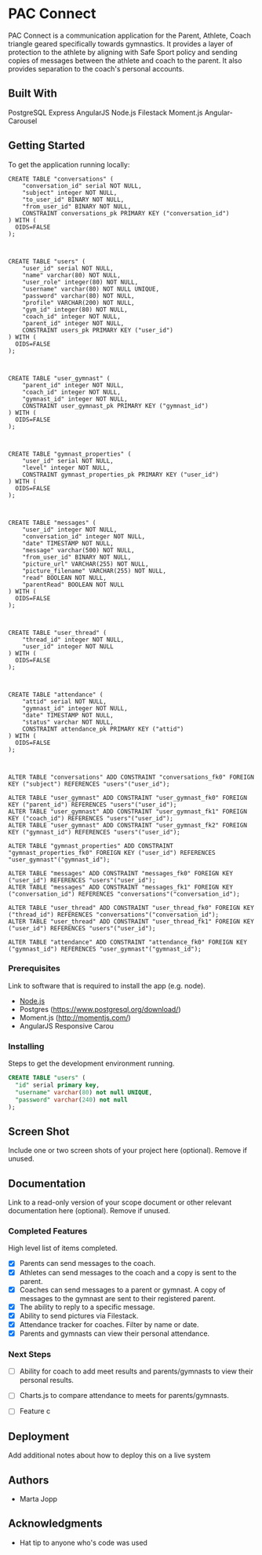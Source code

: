 # PAC Connect

PAC Connect is a communication application for the Parent, Athlete, Coach triangle geared specifically towards gymnastics.  It provides a layer of protection to the athlete by aligning with Safe Sport policy and sending copies of messages between the athlete and coach to the parent.  It also provides separation to the coach's personal accounts.

## Built With

PostgreSQL
Express
AngularJS
Node.js
Filestack
Moment.js
Angular-Carousel

## Getting Started

To get the application running locally: 

```
CREATE TABLE "conversations" (
	"conversation_id" serial NOT NULL,
	"subject" integer NOT NULL,
	"to_user_id" BINARY NOT NULL,
	"from_user_id" BINARY NOT NULL,
	CONSTRAINT conversations_pk PRIMARY KEY ("conversation_id")
) WITH (
  OIDS=FALSE
);



CREATE TABLE "users" (
	"user_id" serial NOT NULL,
	"name" varchar(80) NOT NULL,
	"user_role" integer(80) NOT NULL,
	"username" varchar(80) NOT NULL UNIQUE,
	"password" varchar(80) NOT NULL,
	"profile" VARCHAR(200) NOT NULL,
	"gym_id" integer(80) NOT NULL,
	"coach_id" integer NOT NULL,
	"parent_id" integer NOT NULL,
	CONSTRAINT users_pk PRIMARY KEY ("user_id")
) WITH (
  OIDS=FALSE
);



CREATE TABLE "user_gymnast" (
	"parent_id" integer NOT NULL,
	"coach_id" integer NOT NULL,
	"gymnast_id" integer NOT NULL,
	CONSTRAINT user_gymnast_pk PRIMARY KEY ("gymnast_id")
) WITH (
  OIDS=FALSE
);



CREATE TABLE "gymnast_properties" (
	"user_id" serial NOT NULL,
	"level" integer NOT NULL,
	CONSTRAINT gymnast_properties_pk PRIMARY KEY ("user_id")
) WITH (
  OIDS=FALSE
);



CREATE TABLE "messages" (
	"user_id" integer NOT NULL,
	"conversation_id" integer NOT NULL,
	"date" TIMESTAMP NOT NULL,
	"message" varchar(500) NOT NULL,
	"from_user_id" BINARY NOT NULL,
	"picture_url" VARCHAR(255) NOT NULL,
	"picture_filename" VARCHAR(255) NOT NULL,
	"read" BOOLEAN NOT NULL,
	"parentRead" BOOLEAN NOT NULL
) WITH (
  OIDS=FALSE
);



CREATE TABLE "user_thread" (
	"thread_id" integer NOT NULL,
	"user_id" integer NOT NULL
) WITH (
  OIDS=FALSE
);



CREATE TABLE "attendance" (
	"attid" serial NOT NULL,
	"gymnast_id" integer NOT NULL,
	"date" TIMESTAMP NOT NULL,
	"status" varchar NOT NULL,
	CONSTRAINT attendance_pk PRIMARY KEY ("attid")
) WITH (
  OIDS=FALSE
);



ALTER TABLE "conversations" ADD CONSTRAINT "conversations_fk0" FOREIGN KEY ("subject") REFERENCES "users"("user_id");

ALTER TABLE "user_gymnast" ADD CONSTRAINT "user_gymnast_fk0" FOREIGN KEY ("parent_id") REFERENCES "users"("user_id");
ALTER TABLE "user_gymnast" ADD CONSTRAINT "user_gymnast_fk1" FOREIGN KEY ("coach_id") REFERENCES "users"("user_id");
ALTER TABLE "user_gymnast" ADD CONSTRAINT "user_gymnast_fk2" FOREIGN KEY ("gymnast_id") REFERENCES "users"("user_id");

ALTER TABLE "gymnast_properties" ADD CONSTRAINT "gymnast_properties_fk0" FOREIGN KEY ("user_id") REFERENCES "user_gymnast"("gymnast_id");

ALTER TABLE "messages" ADD CONSTRAINT "messages_fk0" FOREIGN KEY ("user_id") REFERENCES "users"("user_id");
ALTER TABLE "messages" ADD CONSTRAINT "messages_fk1" FOREIGN KEY ("conversation_id") REFERENCES "conversations"("conversation_id");

ALTER TABLE "user_thread" ADD CONSTRAINT "user_thread_fk0" FOREIGN KEY ("thread_id") REFERENCES "conversations"("conversation_id");
ALTER TABLE "user_thread" ADD CONSTRAINT "user_thread_fk1" FOREIGN KEY ("user_id") REFERENCES "users"("user_id");

ALTER TABLE "attendance" ADD CONSTRAINT "attendance_fk0" FOREIGN KEY ("gymnast_id") REFERENCES "user_gymnast"("gymnast_id");

```

### Prerequisites

Link to software that is required to install the app (e.g. node).

- [Node.js](https://nodejs.org/en/)
- Postgres (https://www.postgresql.org/download/)
- Moment.js (http://momentjs.com/)
- AngularJS Responsive Carou


### Installing

Steps to get the development environment running.

```sql
CREATE TABLE "users" (
  "id" serial primary key,
  "username" varchar(80) not null UNIQUE,
  "password" varchar(240) not null
);
```

## Screen Shot

Include one or two screen shots of your project here (optional). Remove if unused.

## Documentation

Link to a read-only version of your scope document or other relevant documentation here (optional). Remove if unused.

### Completed Features

High level list of items completed.

- [x] Parents can send messages to the coach.
- [x] Athletes can send messages to the coach and a copy is sent to the parent.
- [x] Coaches can send messages to a parent or gymnast.  A copy of messages to the gymnast are sent to their 
      registered parent.
- [x] The ability to reply to a specific message.
- [x] Ability to send pictures via Filestack.
- [x] Attendance tracker for coaches.  Filter by name or date.
- [x] Parents and gymnasts can view their personal attendance.

### Next Steps

- [ ] Ability for coach to add meet results and parents/gymnasts to view their personal results.
- [ ] Charts.js to compare attendance to meets for parents/gymnasts.

- [ ] Feature c

## Deployment

Add additional notes about how to deploy this on a live system

## Authors

* Marta Jopp


## Acknowledgments

* Hat tip to anyone who's code was used
